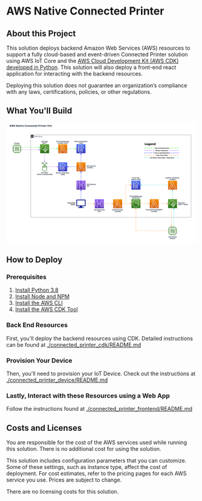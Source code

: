 # AWS Native Connected Printer


## About this Project

This solution deploys backend Amazon Web Services (AWS) resources to support a fully cloud-based and event-driven Connected Printer solution using AWS IoT Core and the [AWS Cloud Development Kit (AWS CDK) developed in Python](https://docs.aws.amazon.com/cdk/latest/guide/work-with-cdk-python.html). This solution will also deploy a front-end react application for interacting with the backend resources.

Deploying this solution does not guarantee an organization’s compliance with any laws, certifications, policies, or other regulations.

## What You'll Build

![AWS Native Connected Printer](https://github.com/aws-samples/aws-iot-connected-printer/blob/main/AWS%20Native%20Connected%20Printer.png)

## How to Deploy

### Prerequisites

1. [Install Python 3.8](https://www.python.org/downloads/release/python-380/)
2. [Install Node and NPM](https://nodejs.org/en/download/)
3. [Install the AWS CLI](https://docs.aws.amazon.com/cli/latest/userguide/getting-started-install.html)
4. [Install the AWS CDK Tool](https://docs.aws.amazon.com/cdk/v2/guide/getting_started.html#getting_started_install)

### Back End Resources
First, you'll deploy the backend resources using CDK. Detailed instructions can be found at [./connected_printer_cdk/README.md](https://github.com/aws-samples/aws-iot-connected-printer/blob/main/connected_printer_cdk/README.md)

### Provision Your Device
Then, you'll need to provision your IoT Device. Check out the instructions at [./connected_printer_device/README.md](https://github.com/aws-samples/aws-iot-connected-printer/blob/main/connected_printer_device/README.md)

### Lastly, Interact with these Resources using a Web App
Follow the instructions found at [./connected_printer_frontend/README.md](https://github.com/aws-samples/aws-iot-connected-printer/blob/main/connected_printer_frontend/README.md)

## Costs and Licenses

You are responsible for the cost of the AWS services used while running this solution. There is no additional cost for using the solution.

This solution includes configuration parameters that you can customize. Some of these settings, such as instance type, affect the cost of deployment. For cost estimates, refer to the pricing pages for each AWS service you use. Prices are subject to change.

There are no licensing costs for this solution.